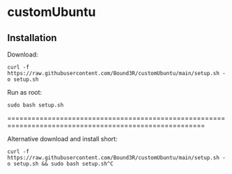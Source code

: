 # customUbuntu
## Installation

Download:

```
curl -f https://raw.githubusercontent.com/Bound3R/customUbuntu/main/setup.sh -o setup.sh
```

Run as root:

```
sudo bash setup.sh
```

=======================================================================================================

Alternative download and install short:
```
curl -f https://raw.githubusercontent.com/Bound3R/customUbuntu/main/setup.sh -o setup.sh && sudo bash setup.sh^C
```
